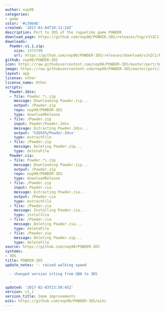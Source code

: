 ```yaml
---
author: nop90
categories:
- game
color: '#c39b4b'
created: '2017-01-04T10:11:24Z'
description: Port to 3DS of the roguelike game POWDER
download_page: https://github.com/nop90/POWDER-3DS/releases/tag/v1%2C1
downloads:
  Powder.v1.1.zip:
    size: 2372799
    url: https://github.com/nop90/POWDER-3DS/releases/download/v1%2C1/Powder.v1.1.zip
github: nop90/POWDER-3DS
icon: https://raw.githubusercontent.com/nop90/POWDER-3DS/master/port/3ds/icon.png
image: https://raw.githubusercontent.com/nop90/POWDER-3DS/master/port/3ds/banner.png
layout: app
license: other
license_name: Other
scripts:
  Powder.3dsx:
  - file: Powder.*\.zip
    message: Downloading Powder.zip...
    output: /Powder.zip
    repo: nop90/POWDER-3DS
    type: downloadRelease
  - file: /Powder.zip
    input: Powder/Powder.3dsx
    message: Extracting Powder.3dsx...
    output: '%3DSX%/Powder.3dsx'
    type: extractFile
  - file: /Powder.zip
    message: Deleting Powder.zip...
    type: deleteFile
  Powder.cia:
  - file: Powder.*\.zip
    message: Downloading Powder.zip...
    output: /Powder.zip
    repo: nop90/POWDER-3DS
    type: downloadRelease
  - file: /Powder.zip
    input: Powder.cia
    message: Extracting Powder.cia...
    output: /Powder.cia
    type: extractFile
  - file: /Powder.cia
    message: Installing Powder.cia...
    type: installCia
  - file: /Powder.cia
    message: Deleting Powder.cia...
    type: deleteFile
  - file: /Powder.zip
    message: Deleting Powder.zip...
    type: deleteFile
source: https://github.com/nop90/POWDER-3DS
systems:
- 3DS
title: POWDER-3DS
update_notes: '- raised walking speed

  - changed version srting from GBA to 3DS

  '
updated: '2017-02-03T23:50:45Z'
version: v1,1
version_title: Some improvements
wiki: https://github.com/nop90/POWDER-3DS/wiki
---
```

